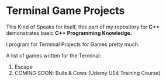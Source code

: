 <h1>Terminal Game Projects</h1>

This Kind of Speaks for itself, this part of my repository for <b>C++</b> demonstrates basic <b>C++ Programming Knowledge.</b> 

I program for Terminal Projects for Games pretty much.

A list of games written for the Terminal:
<ol>
<li>Escape</li>
<li>COMING SOON: Bulls & Cows (Udemy UE4 Training Course)</li>
</ol>